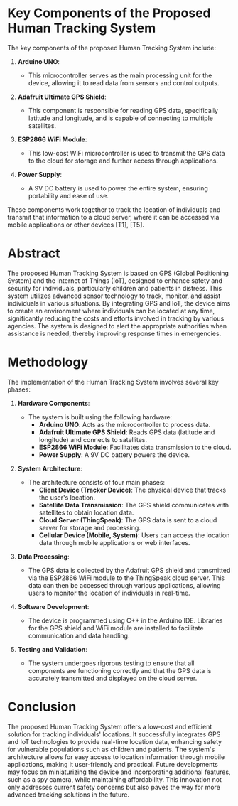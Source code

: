 # Key Components of the Proposed Human Tracking System

The key components of the proposed Human Tracking System include:

1. **Arduino UNO**: 
   - This microcontroller serves as the main processing unit for the device, allowing it to read data from sensors and control outputs.

2. **Adafruit Ultimate GPS Shield**: 
   - This component is responsible for reading GPS data, specifically latitude and longitude, and is capable of connecting to multiple satellites.

3. **ESP2866 WiFi Module**: 
   - This low-cost WiFi microcontroller is used to transmit the GPS data to the cloud for storage and further access through applications.

4. **Power Supply**: 
   - A 9V DC battery is used to power the entire system, ensuring portability and ease of use.

These components work together to track the location of individuals and transmit that information to a cloud server, where it can be accessed via mobile applications or other devices [T1], [T5].


# Abstract

The proposed Human Tracking System is based on GPS (Global Positioning System) and the Internet of Things (IoT), designed to enhance safety and security for individuals, particularly children and patients in distress. This system utilizes advanced sensor technology to track, monitor, and assist individuals in various situations. By integrating GPS and IoT, the device aims to create an environment where individuals can be located at any time, significantly reducing the costs and efforts involved in tracking by various agencies. The system is designed to alert the appropriate authorities when assistance is needed, thereby improving response times in emergencies.

# Methodology

The implementation of the Human Tracking System involves several key phases:

1. **Hardware Components**:
   - The system is built using the following hardware:
     - **Arduino UNO**: Acts as the microcontroller to process data.
     - **Adafruit Ultimate GPS Shield**: Reads GPS data (latitude and longitude) and connects to satellites.
     - **ESP2866 WiFi Module**: Facilitates data transmission to the cloud.
     - **Power Supply**: A 9V DC battery powers the device.

2. **System Architecture**:
   - The architecture consists of four main phases:
     - **Client Device (Tracker Device)**: The physical device that tracks the user's location.
     - **Satellite Data Transmission**: The GPS shield communicates with satellites to obtain location data.
     - **Cloud Server (ThingSpeak)**: The GPS data is sent to a cloud server for storage and processing.
     - **Cellular Device (Mobile, System)**: Users can access the location data through mobile applications or web interfaces.

3. **Data Processing**:
   - The GPS data is collected by the Adafruit GPS shield and transmitted via the ESP2866 WiFi module to the ThingSpeak cloud server. This data can then be accessed through various applications, allowing users to monitor the location of individuals in real-time.

4. **Software Development**:
   - The device is programmed using C++ in the Arduino IDE. Libraries for the GPS shield and WiFi module are installed to facilitate communication and data handling.

5. **Testing and Validation**:
   - The system undergoes rigorous testing to ensure that all components are functioning correctly and that the GPS data is accurately transmitted and displayed on the cloud server.

# Conclusion

The proposed Human Tracking System offers a low-cost and efficient solution for tracking individuals' locations. It successfully integrates GPS and IoT technologies to provide real-time location data, enhancing safety for vulnerable populations such as children and patients. The system's architecture allows for easy access to location information through mobile applications, making it user-friendly and practical. Future developments may focus on miniaturizing the device and incorporating additional features, such as a spy camera, while maintaining affordability. This innovation not only addresses current safety concerns but also paves the way for more advanced tracking solutions in the future.


